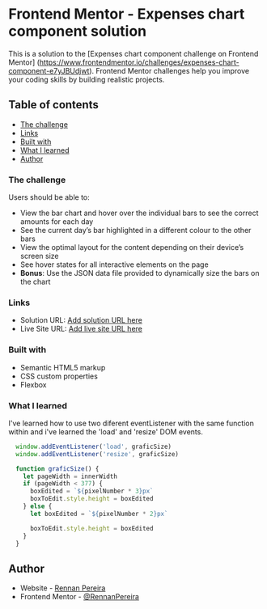 # Frontend Mentor - Expenses chart component solution

This is a solution to the [Expenses chart component challenge on Frontend Mentor]
(https://www.frontendmentor.io/challenges/expenses-chart-component-e7yJBUdjwt).
Frontend Mentor challenges help you improve your coding skills by building realistic projects. 

## Table of contents

  - [The challenge](#the-challenge)
  - [Links](#links)
  - [Built with](#built-with)
  - [What I learned](#what-i-learned)
  - [Author](#author)


### The challenge

Users should be able to:

- View the bar chart and hover over the individual bars to see the correct amounts for each day
- See the current day’s bar highlighted in a different colour to the other bars
- View the optimal layout for the content depending on their device’s screen size
- See hover states for all interactive elements on the page
- **Bonus**: Use the JSON data file provided to dynamically size the bars on the chart

### Links

- Solution URL: [Add solution URL here](https://github.com/RennanPereira/Frontend-Mentor-Challenge-expenses-chart)
- Live Site URL: [Add live site URL here](https://rennanpereira.github.io/Frontend-Mentor-Challenge-expenses-chart/)

### Built with

- Semantic HTML5 markup
- CSS custom properties
- Flexbox

### What I learned

I've learned how to use two diferent eventListener with the same function within and i've learned the 'load' and 'resize' DOM events.

```js
  window.addEventListener('load', graficSize)
  window.addEventListener('resize', graficSize)

  function graficSize() {
    let pageWidth = innerWidth
    if (pageWidth < 377) {
      boxEdited = `${pixelNumber * 3}px`
      boxToEdit.style.height = boxEdited
    } else {
      let boxEdited = `${pixelNumber * 2}px`

      boxToEdit.style.height = boxEdited
    }
  }  
```

## Author

- Website - [Rennan Pereira](https://github.com/RennanPereira)
- Frontend Mentor - [@RennanPereira](https://www.frontendmentor.io/profile/RennanPereira)
